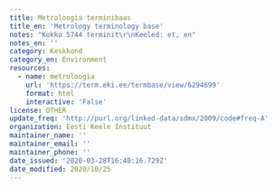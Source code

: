 ```yaml
---
title: Metroloogia terminibaas
title_en: 'Metrology terminology base'
notes: "Kokku 5744 terminit\r\nKeeled: et, en"
notes_en: ''
category: Keskkond
category_en: Environment
resources:
  - name: metroloogia
    url: 'https://term.eki.ee/termbase/view/6294699'
    format: html
    interactive: 'False'
license: OTHER
update_freq: 'http://purl.org/linked-data/sdmx/2009/code#freq-A'
organization: Eesti Keele Instituut
maintainer_name: ''
maintainer_email: ''
maintainer_phone: ''
date_issued: '2020-03-28T16:40:16.729Z'
date_modified: 2020/10/25
---
```

